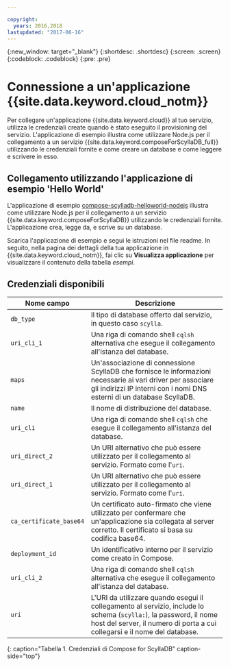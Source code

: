 ```yaml
---

copyright:
  years: 2016,2018
lastupdated: "2017-06-16"
---
```


{:new_window: target="_blank"}
{:shortdesc: .shortdesc}
{:screen: .screen}
{:codeblock: .codeblock}
{:pre: .pre}

# Connessione a un'applicazione {{site.data.keyword.cloud_notm}}

Per collegare un'applicazione {{site.data.keyword.cloud}} al tuo servizio, utilizza le credenziali create quando è stato eseguito il provisioning del servizio. L'applicazione di esempio illustra come utilizzare Node.js per il collegamento a un servizio {{site.data.keyword.composeForScyllaDB_full}} utilizzando le credenziali fornite e come creare un database e come leggere e scrivere in esso.

## Collegamento utilizzando l'applicazione di esempio 'Hello World'

L'applicazione di esempio [compose-scylladb-helloworld-nodejs](https://github.com/IBM-Cloud/compose-scylladb-helloworld-nodejs) illustra come utilizzare Node.js per il collegamento a un servizio {{site.data.keyword.composeForScyllaDB}} utilizzando le credenziali fornite. L'applicazione crea, legge da, e scrive su un database.

Scarica l'applicazione di esempio e segui le istruzioni nel file readme. In seguito, nella pagina dei dettagli della tua applicazione in {{site.data.keyword.cloud_notm}}, fai clic su **Visualizza applicazione** per visualizzare il contenuto della tabella *esempi*.

## Credenziali disponibili

Nome campo|Descrizione
----------|-----------
`db_type`|Il tipo di database offerto dal servizio, in questo caso `scylla`.
`uri_cli_1`|Una riga di comando shell `cqlsh` alternativa che esegue il collegamento all'istanza del database.
`maps`|Un'associazione di connessione ScyllaDB che fornisce le informazioni necessarie ai vari driver per associare gli indirizzi IP interni con i nomi DNS esterni di un database ScyllaDB.
`name`|Il nome di distribuzione del database.
`uri_cli`|Una riga di comando shell `cqlsh` che esegue il collegamento all'istanza del database.
`uri_direct_2`|Un URI alternativo che può essere utilizzato per il collegamento al servizio. Formato come l'`uri`.
`uri_direct_1`|Un URI alternativo che può essere utilizzato per il collegamento al servizio. Formato come l'`uri`.
`ca_certificate_base64`|Un certificato auto-firmato che viene utilizzato per confermare che un'applicazione sia collegata al server corretto. Il certificato si basa su codifica base64.
`deployment_id`|Un identificativo interno per il servizio come creato in Compose.
`uri_cli_2`|Una riga di comando shell `cqlsh` alternativa che esegue il collegamento all'istanza del database.
`uri`|L'URI da utilizzare quando esegui il collegamento al servizio, include lo schema (`scylla:`), la password, il nome host del server, il numero di porta a cui collegarsi e il nome del database.
{: caption="Tabella 1. Credenziali di Compose for ScyllaDB" caption-side="top"}

